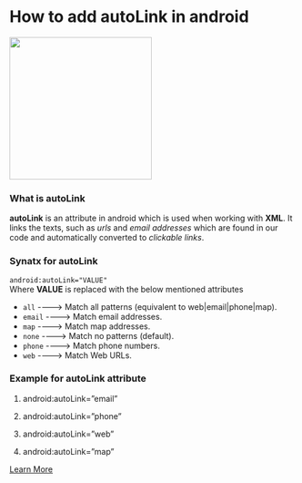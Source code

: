 # How to add autoLink in android
<img src ="https://storage.googleapis.com/gweb-uniblog-publish-prod/images/android_ambassador_v1_cmyk_200px.max-2800x2800.png" height="250" width="250">

### What is autoLink
  **autoLink** is an attribute in android which is used when working with **XML**. It links the texts, such as _urls_ and _email addresses_ which are found in our code and automatically converted to _clickable links_.
  
### Synatx for autoLink 

 `android:autoLink="VALUE"` </br>
  Where **VALUE** is replaced with the below mentioned attributes
   
  * `all` ----> Match all patterns (equivalent to web|email|phone|map).</br>
  * `email` ----> Match email addresses.</br>
  * `map` ----> Match map addresses.</br>
  * `none` ----> Match no patterns (default).</br>
  * `phone` ----> Match phone numbers.</br>
  * `web` ----> Match Web URLs.</br>
   
### Example for autoLink attribute

1. android:autoLink=”email”

<TextView
	android:layout_width="wrap_content" 
	android:layout_height="wrap_content"
	android:text="support@udacity.com"
	android:autoLink="email"
	android:textSize="16sp"
	android:layout_margin="5dp">
</TextView>

2. android:autoLink=”phone”

<TextView
	android:layout_width="wrap_content"
	android:layout_height="wrap_content"
	android:text="0987654321"
	android:autoLink="phone"
	android:textSize="16sp"
	android:layout_margin="5dp">
</TextView>

3. android:autoLink=”web”

<TextView
	android:layout_width="wrap_content"
	android:layout_height="wrap_content"
	android:text="www.udacity.com"
	android:autoLink="web"
	android:textSize="16sp"
	android:layout_margin="5dp">
</TextView>

4. android:autoLink=”map”

<TextView
	android:layout_width="wrap_content"
	android:layout_height="wrap_content"
	android:text="381 Park Avenue South, New York"
	android:autoLink="map"
	android:textSize="16sp"
	android:layout_margin="5dp">
</TextView>

   [Learn More](https://developer.android.com/reference/android/widget/TextView.html#attr_android:autoLink)
